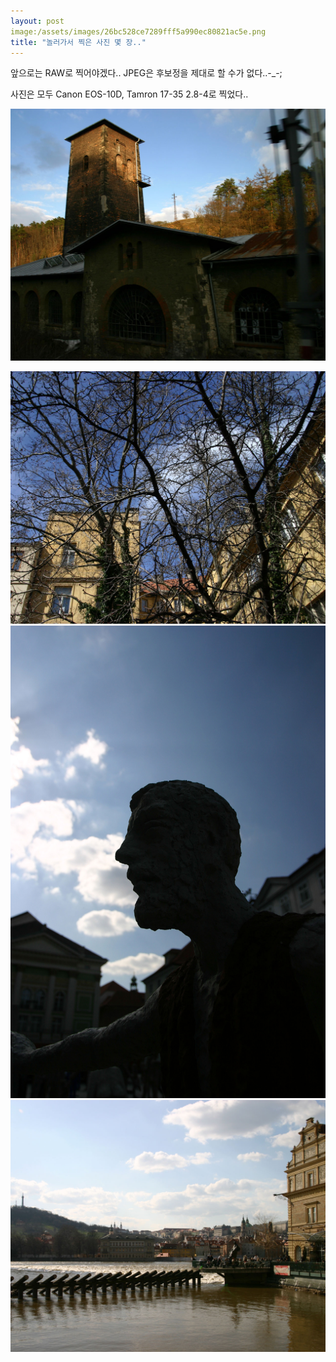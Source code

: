```yaml
---
layout: post
image:/assets/images/26bc528ce7289fff5a990ec80821ac5e.png
title: "놀러가서 찍은 사진 몇 장.."
---
```


앞으로는 RAW로 찍어야겠다.. JPEG은 후보정을 제대로 할 수가 없다..-_-;

사진은 모두 Canon EOS-10D, Tamron 17-35 2.8-4로 찍었다..

![image](/assets/images/26bc528ce7289fff5a990ec80821ac5e.png)

![image](/assets/images/341a61b796c522aa1fae0028a090d0c1.png)
![image](/assets/images/8e36d7a1edf980315cab5987c7db2dfc.png)
![image](/assets/images/821845d4ae0b1b16bef384306aa4fde4.png)

